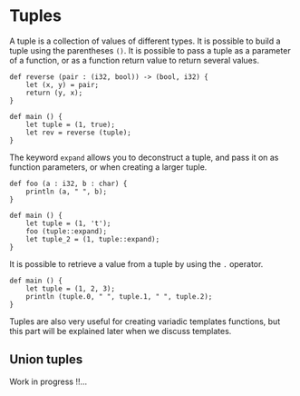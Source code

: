 # Tuples

A tuple is a collection of values of different types. It is possible
to build a tuple using the parentheses `()`. It is possible to pass
a tuple as a parameter of a function, or as a function return value to
return several values.

```ymir
def reverse (pair : (i32, bool)) -> (bool, i32) {
    let (x, y) = pair;
    return (y, x);
}

def main () {
    let tuple = (1, true);
    let rev = reverse (tuple);    
}
```

The keyword `expand` allows you to deconstruct a tuple, and pass it on as function parameters, or when creating a larger tuple.

```ymir
def foo (a : i32, b : char) {
    println (a, " ", b);
}

def main () {
    let tuple = (1, 't');
    foo (tuple::expand);
    let tuple_2 = (1, tuple::expand);
}
```

It is possible to retrieve a value from a tuple by using the `.` operator.

```ymir
def main () {
    let tuple = (1, 2, 3);
    println (tuple.0, " ", tuple.1, " ", tuple.2);
}
```

Tuples are also very useful for creating variadic templates functions, but this part will be explained later when we discuss templates.

## Union tuples

Work in progress !!...
